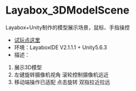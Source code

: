 # Layabox_3DModelScene
Layabox+Unity制作的模型展示场景，鼠标、手指操控
- [试玩点这里](https://yoyohan1.gitee.io/Layabox_ShowModelScene)
- 环境：LayaboxIDE V2.1.1.1 + Unity5.6.3
- 描述：  
1. 展示3D模型     
2. 左键旋转摄像机视角 滚轮控制摄像机远近  
3. 移动端操作已适配 点击旋转 双指拉近拉远  

